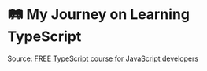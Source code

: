 # 🛤️ My Journey on Learning TypeScript

Source: [FREE TypeScript course for JavaScript developers](https://learntypescript.dev/)
